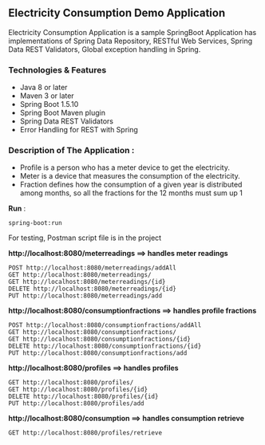 ## Electricity Consumption Demo Application

Electricity Consumption Application is a sample SpringBoot Application has implementations of Spring Data Repository, RESTful Web Services, Spring Data REST Validators, Global exception handling in Spring.


### Technologies & Features

* Java 8 or later
* Maven 3 or later
* Spring Boot 1.5.10
* Spring Boot Maven plugin
* Spring Data REST Validators
* Error Handling for REST with Spring


### Description of The Application :

- Profile is a person who has a meter device to get the electricity.
- Meter is a device that measures the consumption of the electricity.
- Fraction defines how the consumption of a given year is distributed among months, so all the fractions for the 12 months must sum up 1  


**Run** :


	spring-boot:run


For testing, Postman script file is in the project


**http://localhost:8080/meterreadings  ==> handles meter readings**

	POST http://localhost:8080/meterreadings/addAll
	GET http://localhost:8080/meterreadings/
	GET http://localhost:8080/meterreadings/{id}
	DELETE http://localhost:8080/meterreadings/{id}
	PUT http://localhost:8080/meterreadings/add

**http://localhost:8080/consumptionfractions  ==> handles profile fractions**
	
	POST http://localhost:8080/consumptionfractions/addAll
	GET http://localhost:8080/consumptionfractions/
	GET http://localhost:8080/consumptionfractions/{id}
	DELETE http://localhost:8080/consumptionfractions/{id}
	PUT http://localhost:8080/consumptionfractions/add

**http://localhost:8080/profiles  ==> handles profiles**
	
	GET http://localhost:8080/profiles/
	GET http://localhost:8080/profiles/{id}
	DELETE http://localhost:8080/profiles/{id}
	PUT http://localhost:8080/profiles/add
	

**http://localhost:8080/consumption  ==> handles consumption retrieve**
	
	GET http://localhost:8080/profiles/retrieve
